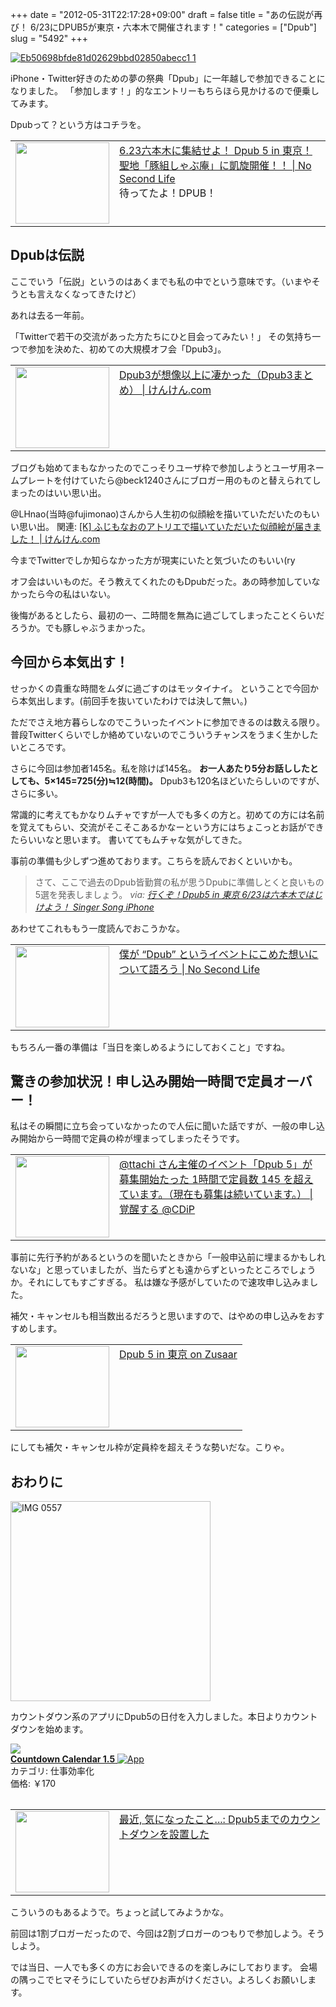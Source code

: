 +++
date = "2012-05-31T22:17:28+09:00"
draft = false
title = "あの伝説が再び！ 6/23にDPUB5が東京・六本木で開催されます！"
categories = ["Dpub"]
slug = "5492"
+++

<div class="center"><a href="http://knk-n.com/wp-content/uploads/2012/05/eb50698bfde81d02629bbd02850abecc1-1.jpg"><img src="http://knk-n.com/wp-content/uploads/2012/05/eb50698bfde81d02629bbd02850abecc1-1.jpg" alt="Eb50698bfde81d02629bbd02850abecc1 1" title="eb50698bfde81d02629bbd02850abecc1-1.jpg" border="0" width="" height="" /></a></div>

iPhone・Twitter好きのための夢の祭典「Dpub」に一年越しで参加できることになりました。
「参加します！」的なエントリーもちらほら見かけるので便乗してみます。

Dpubって？という方はコチラを。

<table width="100%"><td valign="top" width="150"><a href="http://www.ttcbn.net/no_second_life/archives/23231" target="_blank"><img border="0" src="http://capture.heartrails.com/150x130/shadow?http://www.ttcbn.net/no_second_life/archives/23231" alt="" width="150" height="130" /></a></td><td valign="top"><a  href="http://www.ttcbn.net/no_second_life/archives/23231" target="_blank">6.23六本木に集結せよ！ Dpub 5 in 東京！ 聖地「豚組しゃぶ庵」に凱旋開催！！ | No Second Life</a><script type="text/javascript">var url = "http://www.ttcbn.net/no_second_life/archives/23231";</script><script src="http://api.b.st-hatena.com/entry.count?url=http://www.ttcbn.net/no_second_life/archives/23231&callback=hatebTxt"></script><br />待ってたよ！DPUB！
</td></table><!--more--><h2>Dpubは伝説</h2>
ここでいう「伝説」というのはあくまでも私の中でという意味です。（いまやそうとも言えなくなってきたけど）

あれは去る一年前。

「Twitterで若干の交流があった方たちにひと目会ってみたい！」
その気持ち一つで参加を決めた、初めての大規模オフ会「Dpub3」。

<table width="100%"><td valign="top" width="150"><a href="http://knk-n.com/2011/06/19/dpub3/" target="_blank"><img border="0" src="http://capture.heartrails.com/150x130/shadow?http://knk-n.com/2011/06/19/dpub3/" alt="" width="150" height="130" /></a></td><td valign="top"><a  href="http://knk-n.com/2011/06/19/dpub3/" target="_blank">Dpub3が想像以上に凄かった（Dpub3まとめ） | けんけん.com</a><script type="text/javascript">var url = "http://knk-n.com/2011/06/19/dpub3/";</script><script src="http://api.b.st-hatena.com/entry.count?url=http://knk-n.com/2011/06/19/dpub3/&callback=hatebTxt"></script>
</td></table>

ブログも始めてまもなかったのでこっそりユーザ枠で参加しようとユーザ用ネームプレートを付けていたら@beck1240さんにブロガー用のものと替えられてしまったのはいい思い出。

@LHnao(当時@fujimonao)さんから人生初の似顔絵を描いていただいたのもいい思い出。
関連: <a  href="http://knk-n.com/2012/05/07/new_likeness_drawn_by_fujimonaos_atelier/" target="_blank">[K] ふじもなおのアトリエで描いていただいた似顔絵が届きました！ | けんけん.com</a><script type="text/javascript">var url = "http://knk-n.com/2012/05/07/new_likeness_drawn_by_fujimonaos_atelier/";</script><script src="http://api.b.st-hatena.com/entry.count?url=http://knk-n.com/2012/05/07/new_likeness_drawn_by_fujimonaos_atelier/&callback=hatebTxt"></script>

今までTwitterでしか知らなかった方が現実にいたと気づいたのもいい(ry

オフ会はいいものだ。そう教えてくれたのもDpubだった。あの時参加していなかったら今の私はいない。

後悔があるとしたら、最初の一、二時間を無為に過ごしてしまったことくらいだろうか。でも豚しゃぶうまかった。

<h2>今回から本気出す！</h2>
せっかくの貴重な時間をムダに過ごすのはモッタイナイ。
ということで今回から本気出します。(前回手を抜いていたわけでは決して無い。)

ただでさえ地方暮らしなのでこういったイベントに参加できるのは数える限り。普段Twitterくらいでしか絡めていないのでこういうチャンスをうまく生かしたいところです。

さらに今回は参加者145名。私を除けば145名。
<strong>お一人あたり5分お話ししたとしても、5×145=725(分)≒12(時間)。</strong>
Dpub3も120名ほどいたらしいのですが、さらに多い。

常識的に考えてもかなりムチャですが一人でも多くの方と。初めての方には名前を覚えてもらい、交流がそこそこあるかなーという方にはちょこっとお話ができたらいいなと思います。
書いててもムチャな気がしてきた。

事前の準備も少しずつ進めております。こちらを読んでおくといいかも。

<blockquote cite="http://kuracyan.net/archives/14197" title="行くぞ！Dpub5 in 東京 6/23は六本木ではじけよう！ Singer Song iPhone">
さて、ここで過去のDpub皆勤賞の私が思うDpubに準備しとくと良いもの5選を発表しましょう。
<cite>via: <a href="http://kuracyan.net/archives/14197" target="_blank">行くぞ！Dpub5 in 東京 6/23は六本木ではじけよう！ Singer Song iPhone</a></cite>
</blockquote>

あわせてこれももう一度読んでおこうかな。
<table width="100%"><td valign="top" width="150"><a href="http://www.ttcbn.net/no_second_life/archives/20523" target="_blank"><img border="0" src="http://capture.heartrails.com/150x130/shadow?http://www.ttcbn.net/no_second_life/archives/20523" alt="" width="150" height="130" /></a></td><td valign="top"><a  href="http://www.ttcbn.net/no_second_life/archives/20523" target="_blank">僕が “Dpub” というイベントにこめた想いについて語ろう | No Second Life</a><script type="text/javascript">var url = "http://www.ttcbn.net/no_second_life/archives/20523";</script><script src="http://api.b.st-hatena.com/entry.count?url=http://www.ttcbn.net/no_second_life/archives/20523&callback=hatebTxt"></script>
</td></table>

もちろん一番の準備は「当日を楽しめるようにしておくこと」ですね。

<h2>驚きの参加状況！申し込み開始一時間で定員オーバー！</h2>
私はその瞬間に立ち会っていなかったので人伝に聞いた話ですが、一般の申し込み開始から一時間で定員の枠が埋まってしまったそうです。

<table width="100%"><td valign="top" width="150"><a href="http://www.donpy.net/events/15967.html" target="_blank"><img border="0" src="http://capture.heartrails.com/150x130/shadow?http://www.donpy.net/events/15967.html" alt="" width="150" height="130" /></a></td><td valign="top"><a  href="http://www.donpy.net/events/15967.html" target="_blank">@ttachi さん主催のイベント「Dpub 5」が募集開始たった 1時間で定員数 145 を超えています。（現在も募集は続いています。） | 覚醒する @CDiP</a><script type="text/javascript">var url = "http://www.donpy.net/events/15967.html";</script><script src="http://api.b.st-hatena.com/entry.count?url=http://www.donpy.net/events/15967.html&callback=hatebTxt"></script>
</td></table>

事前に先行予約があるというのを聞いたときから「一般申込前に埋まるかもしれないな」と思っていましたが、当たらずとも遠からずといったところでしょうか。それにしてもすごすぎる。
私は嫌な予感がしていたので速攻申し込みました。

補欠・キャンセルも相当数出るだろうと思いますので、はやめの申し込みをおすすめします。

<table width="100%"><td valign="top" width="150"><a href="http://www.zusaar.com/event/308007" target="_blank"><img border="0" src="http://capture.heartrails.com/150x130/shadow?http://www.zusaar.com/event/308007" alt="" width="150" height="130" /></a></td><td valign="top"><a  href="http://www.zusaar.com/event/308007" target="_blank">Dpub 5 in 東京 on Zusaar</a><script type="text/javascript">var url = "http://www.zusaar.com/event/308007";</script><script src="http://api.b.st-hatena.com/entry.count?url=http://www.zusaar.com/event/308007&callback=hatebTxt"></script>
</td></table>

にしても補欠・キャンセル枠が定員枠を超えそうな勢いだな。こりゃ。

<h2>おわりに</h2>
<div class="center"><a href="http://knk-n.com/wp-content/uploads/2012/05/IMG_0557.jpg"><img src="http://knk-n.com/wp-content/uploads/2012/05/IMG_0557.jpg" alt="IMG 0557" title="IMG_0557.jpg" border="0" width="320" height="auto" /></a></div>

カウントダウン系のアプリにDpub5の日付を入力しました。本日よりカウントダウンを始めます。
<table class="appstorehelper">
<a href="http://itunes.apple.com/jp/app/countdown-calendar/id311396436?mt=8&uo=4" rel="nofollow" target="_blank"><img class="appstorehelper_appicn" src="http://a3.mzstatic.com/us/r1000/056/Purple/66/3d/3e/mzi.mfbhhljd.jpg" /></a><div class="appstorehelper_text"><a href="http://itunes.apple.com/jp/app/countdown-calendar/id311396436?mt=8&uo=4" rel="nofollow" target="_blank"><b>Countdown Calendar 1.5</b> <img alt="App" src="http://ax.phobos.apple.com.edgesuite.net/ja_jp/images/web/linkmaker/badge_appstore-sm.gif" style="vertical-align: text-bottom;" /></b></a><br />カテゴリ: 仕事効率化<br />価格: &#65509;170<br clear="all" /></div>
</table>

<table width="100%"><td valign="top" width="150"><a href="http://azur256.blogspot.com/2012/05/dpub5.html" target="_blank"><img border="0" src="http://capture.heartrails.com/150x130/shadow?http://azur256.blogspot.com/2012/05/dpub5.html" alt="" width="150" height="130" /></a></td><td valign="top"><a  href="http://azur256.blogspot.com/2012/05/dpub5.html" target="_blank">最近, 気になったこと...: Dpub5までのカウントダウンを設置した</a><script type="text/javascript">var url = "http://azur256.blogspot.com/2012/05/dpub5.html";</script><script src="http://api.b.st-hatena.com/entry.count?url=http://azur256.blogspot.com/2012/05/dpub5.html&callback=hatebTxt"></script>
</td></table>
こういうのもあるようで。ちょっと試してみようかな。

前回は1割ブロガーだったので、今回は2割ブロガーのつもりで参加しよう。そうしよう。

では当日、一人でも多くの方にお会いできるのを楽しみにしております。
会場の隅っこでヒマそうにしていたらぜひお声がけください。よろしくお願いします。

